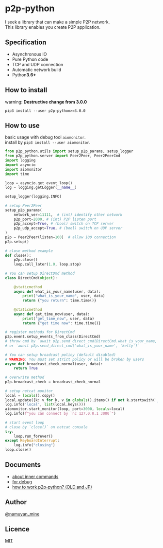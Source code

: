 p2p-python
==========
I seek a library that can make a simple P2P network.  
This library enables you create P2P application.

## Specification
* Asynchronous IO
* Pure Python code
* TCP and UDP connection
* Automatic network build
* Python**3.6+**

## How to install
warning: **Destructive change from 3.0.0**
```commandline
pip3 install --user p2p-python>=3.0.0
```

## How to use
basic usage with debug tool `aiomonitor`.  
install by `pip3 install --user aiomonitor`.  
```python
from p2p_python.utils import setup_p2p_params, setup_logger
from p2p_python.server import Peer2Peer, Peer2PeerCmd
import logging
import asyncio
import aiomonitor
import time
 
loop = asyncio.get_event_loop()
log = logging.getLogger(__name__)
 
setup_logger(logging.INFO)
 
# setup Peer2Peer
setup_p2p_params(
    network_ver=11111,  # (int) identify other network
    p2p_port=2000, # (int) P2P listen port
    p2p_accept=True, # (bool) switch on TCP server
    p2p_udp_accept=True, # (bool) switch on UDP server
)
p2p = Peer2Peer(listen=100)  # allow 100 connection
p2p.setup()
 
# close method example
def close():
    p2p.close()
    loop.call_later(1.0, loop.stop)
 
# You can setup DirectDmd method
class DirectCmd(object):
 
    @staticmethod
    async def what_is_your_name(user, data):
        print("what_is_your_name", user, data)
        return {"you return": time.time()}
 
    @staticmethod
    async def get_time_now(user, data):
        print("get_time_now", user, data)
        return {"get time now": time.time()}
 
# register methods for DirectCmd
p2p.event.setup_events_from_class(DirectCmd)
# throw cmd by `await p2p.send_direct_cmd(DirectCmd.what_is_your_name, 'kelly')`
# or `await p2p.send_direct_cmd('what_is_your_name', 'kelly')`
 
# You can setup broadcast policy (default disabled)
# WARNING: You must set strict policy or will be broken by users
async def broadcast_check_normal(user, data):
    return True
 
# overwrite method
p2p.broadcast_check = broadcast_check_normal
 
# setup netcat monitor
local = locals().copy()
local.update({k: v for k, v in globals().items() if not k.startswith('__')})
log.info('local', list(local.keys()))
aiomonitor.start_monitor(loop, port=3000, locals=local)
log.info(f"you can connect by `nc 127.0.0.1 3000`")
 
# start event loop
# close by `close()` on netcat console
try:
    loop.run_forever()
except KeyboardInterrupt:
    log.info("closing")
loop.close()
```

## Documents
* [about inner commands](doc/INNER_CMD.md)
* [for debug](doc/FOR_DEBUG.md)
* [how to work p2p-python? (OLD and JP)](https://ameblo.jp/namuyan/entry-12398575560.html)

## Author
[@namuyan_mine](http://twitter.com/namuyan_mine/)

## Licence
[MIT](LICENSE)
